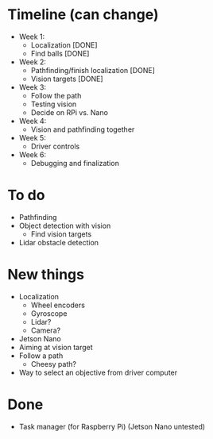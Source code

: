 # Timeline (can change)
* Week 1: 
  * Localization [DONE]
  * Find balls [DONE]
* Week 2: 
  * Pathfinding/finish localization [DONE]
  * Vision targets [DONE]
* Week 3: 
  * Follow the path
  * Testing vision
  * Decide on RPi vs. Nano
* Week 4: 
  * Vision and pathfinding together
* Week 5: 
  * Driver controls
* Week 6: 
  * Debugging and finalization

# To do
* Pathfinding
* Object detection with vision
  * Find vision targets
* Lidar obstacle detection

# New things
* Localization
  * Wheel encoders
  * Gyroscope
  * Lidar?
  * Camera?
* Jetson Nano
* Aiming at vision target
* Follow a path
  * Cheesy path?
* Way to select an objective from driver computer

# Done
* Task manager (for Raspberry Pi) (Jetson Nano untested)
